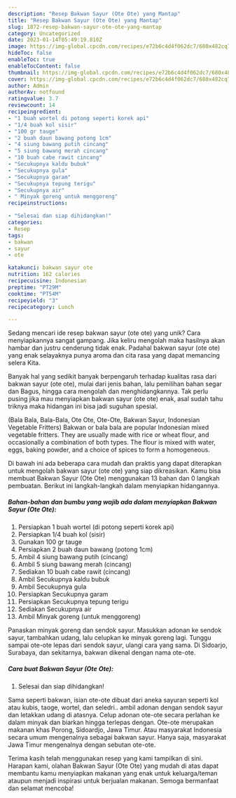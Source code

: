 ```yaml
---
description: "Resep Bakwan Sayur (Ote Ote) yang Mantap"
title: "Resep Bakwan Sayur (Ote Ote) yang Mantap"
slug: 1872-resep-bakwan-sayur-ote-ote-yang-mantap
category: Uncategorized
date: 2023-01-14T05:49:19.810Z
image: https://img-global.cpcdn.com/recipes/e72b6c4d4f062dc7/680x482cq70/bakwan-sayur-ote-ote-foto-resep-utama.jpg
hideToc: false
enableToc: true
enableTocContent: false
thumbnail: https://img-global.cpcdn.com/recipes/e72b6c4d4f062dc7/680x482cq70/bakwan-sayur-ote-ote-foto-resep-utama.jpg
cover: https://img-global.cpcdn.com/recipes/e72b6c4d4f062dc7/680x482cq70/bakwan-sayur-ote-ote-foto-resep-utama.jpg
author: Admin
authorAv: notfound
ratingvalue: 3.7
reviewcount: 14
recipeingredient:
- "1 buah wortel di potong seperti korek api"
- "1/4 buah kol sisir"
- "100 gr tauge"
- "2 buah daun bawang potong 1cm"
- "4 siung bawang putih cincang"
- "5 siung bawang merah cincang"
- "10 buah cabe rawit cincang"
- "Secukupnya kaldu bubuk"
- "Secukupnya gula"
- "Secukupnya garam"
- "Secukupnya tepung terigu"
- "Secukupnya air"
- " Minyak goreng untuk menggoreng"
recipeinstructions:

- "Selesai dan siap dihidangkan!"
categories:
- Resep
tags:
- bakwan
- sayur
- ote

katakunci: bakwan sayur ote 
nutrition: 162 calories
recipecuisine: Indonesian
preptime: "PT29M"
cooktime: "PT54M"
recipeyield: "3"
recipecategory: Lunch

---
```





Sedang mencari ide resep bakwan sayur (ote ote) yang unik? Cara menyiapkannya sangat gampang. Jika keliru mengolah maka hasilnya akan hambar dan justru cenderung tidak enak. Padahal bakwan sayur (ote ote) yang enak selayaknya punya aroma dan cita rasa yang dapat memancing selera Kita.





Banyak hal yang sedikit banyak berpengaruh terhadap kualitas rasa dari bakwan sayur (ote ote), mulai dari jenis bahan, lalu pemilihan bahan segar dan Bagus, hingga cara mengolah dan menghidangkannya. Tak perlu pusing jika mau menyiapkan bakwan sayur (ote ote) enak,      asal sudah tahu triknya maka hidangan ini bisa jadi suguhan spesial.














(Bala Bala, Bala-Bala, Ote Ote, Ote-Ote, Bakwan Sayur, Indonesian Vegetable Fritters) Bakwan or bala bala are popular Indonesian mixed vegetable fritters. They are usually made with rice or wheat flour, and occasionally a combination of both types. The flour is mixed with water, eggs, baking powder, and a choice of spices to form a homogeneous.






Di bawah ini ada beberapa cara mudah dan praktis yang dapat diterapkan untuk mengolah bakwan sayur (ote ote) yang siap dikreasikan. Kamu bisa membuat Bakwan Sayur (Ote Ote) menggunakan 13 bahan dan 0 langkah pembuatan. Berikut ini langkah-langkah dalam menyiapkan hidangannya.

<!--inarticleads1-->

##### Bahan-bahan dan bumbu yang wajib ada dalam menyiapkan Bakwan Sayur (Ote Ote):

1. Persiapkan 1 buah wortel (di potong seperti korek api)
1. Persiapkan 1/4 buah kol (sisir)
1. Gunakan 100 gr tauge
1. Persiapkan 2 buah daun bawang (potong 1cm)
1. Ambil 4 siung bawang putih (cincang)
1. Ambil 5 siung bawang merah (cincang)
1. Sediakan 10 buah cabe rawit (cincang)
1. Ambil Secukupnya kaldu bubuk
1. Ambil Secukupnya gula
1. Persiapkan Secukupnya garam
1. Persiapkan Secukupnya tepung terigu
1. Sediakan Secukupnya air
1. Ambil  Minyak goreng (untuk menggoreng)


Panaskan minyak goreng dan sendok sayur. Masukkan adonan ke sendok sayur, tambahkan udang, lalu celupkan ke minyak goreng lagi. Tunggu sampai ote-ote lepas dari sendok sayur, ulangi cara yang sama. Di Sidoarjo, Surabaya, dan sekitarnya, bakwan dikenal dengan nama ote-ote. 

<!--inarticleads2-->

##### Cara buat Bakwan Sayur (Ote Ote):


1. Selesai dan siap dihidangkan!

Sama seperti bakwan, isian ote-ote dibuat dari aneka sayuran seperti kol atau kubis, taoge, wortel, dan seledri.. ambil adonan dengan sendok sayur dan letakkan udang di atasnya. Celup adonan ote-ote secara perlahan ke dalam minyak dan biarkan hingga terlepas dengan. Ote-ote merupakan makanan khas Porong, Sidoardjo, Jawa Timur. Atau masyarakat Indonesia secara umum mengenalnya sebagai bakwan sayur. Hanya saja, masyarakat Jawa Timur mengenalnya dengan sebutan ote-ote. 

Terima kasih telah menggunakan resep yang kami tampilkan di sini. Harapan kami, olahan Bakwan Sayur (Ote Ote) yang mudah di atas dapat membantu kamu menyiapkan makanan yang enak untuk keluarga/teman ataupun menjadi inspirasi untuk berjualan makanan. Semoga bermanfaat dan selamat mencoba!
